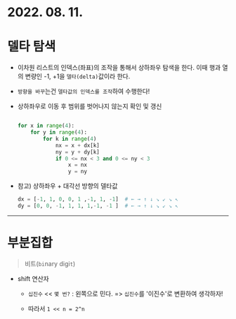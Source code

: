 # 2022. 08. 11.

# 델타 탐색

- 이차원 리스트의 인덱스(좌표)의 조작을 통해서 상하좌우 탐색을 한다. 이때 행과 열의 변량인 -1, +1을 `델타(delta)`값이라 한다.

- `방향을 바꾸`는건 `델타값의 인덱스를 조작`하여 수행한다!

- 상하좌우로 이동 후 범위를 벗어나지 않는지 확인 및 갱신

  ```python

  for x in range(4):
      for y in range(4):
          for k in range(4)
              nx = x + dx[k]
              ny = y + dy[k]
              if 0 <= nx < 3 and 0 <= ny < 3
                  x = nx
                  y = ny
  ```

- 참고) 상하좌우 + 대각선 방향의 델타값

  ```python
  dx = [-1, 1, 0, 0, 1 ,-1, 1, -1]  # ← → ↑ ↓ ↘ ↙ ↘ ↖
  dy = [0, 0, -1, 1, 1, 1,-1, -1 ]  # ← → ↑ ↓ ↘ ↙ ↘ ↖
  ```

---

# 부분집합

> 비트(`bi`nary digi`t`)

- shift 연산자

  - `십진수` << `몇 번?` : 왼쪽으로 민다. => `십진수`를 '이진수'로 변환하여 생각하자!

  - 따라서 `1 << n = 2^n`

